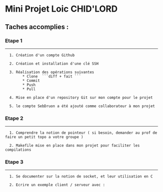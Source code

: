 # Mini Projet Loic CHID'LORD

## Taches accomplies :

  ### Etape 1
  
  ----------------

      1. Création d'un compte Github 
      
      2. Création et installation d'une clé SSH 
      
      3. Réalisation des opérations suivantes  
            * Clone  ```diff + fait ```
            * Commit  
            * Push  
            * Pull  

      4. Mise en place d'un repository Git sur mon compte pour le projet
      
      5. le compte SebDruon a été ajouté comme collaborateur à mon projet  
  
  ### Etape 2
  
  ----------------
  
      1. Comprendre la notion de pointeur ( si besoin, demander au prof de faire un petit topo a votre groupe )
      
      2. Makefile mise en place dans mon projet pour faciliter les compilations
      
  ### Etape 3
  
  ----------------
      
      1. Se documenter sur la notion de socket, et leur utilisation en C
      
      2. Ecrire un exemple client / serveur avec :
      
